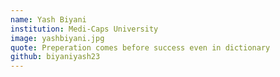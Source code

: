 ```yaml
---
name: Yash Biyani
institution: Medi-Caps University
image: yashbiyani.jpg
quote: Preperation comes before success even in dictionary
github: biyaniyash23
---
```

